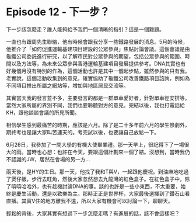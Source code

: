 # Episode 12 - 下一步？

下一步該怎麼走？誰人能夠給予我們一個清晰的指引？這是一個難題。

一直也有跟周先生聯絡，他有時候會跟我分享一些鐵路發展的消息。5月的時候，他推介了「如何促進運輸基建項目建設的公眾參與」焦點討論會議。這個會議是由龜鐵公司委託進行研究，以了解市民對公眾參與的期望，包括公眾參與的範圍、時間以及方法等，為未來公眾參與香港運輸基建項目發展提供參考。DNA其實也有好幾個月沒有特別的作為，這個活動也許是其中一個起步點，雖然參與的只有我。老實說，這個活動收集到的意見，確實協助了龜鐵公司改善鐵路項目諮詢，例如為不同項目推出所屬之網站等，增加與地區居民交流等。

其實當天我的發言並不多，主要發言的都是一群單車愛好者，針對單車徑安排等。當然大家所屬的界別不同，我們也要聆聽對方的意見。完結以後，我也打電話給KH，跟他談談會議的所見所聞。

相信學生感到最痛苦的時期，應該是六月。除了是二十多年前六月的學生慘劇外，期終考也是讓大家叫苦連天的。考完試以後，也要讓自己放鬆一下。

6月26日，我參加了一間大學的有機大使畢業禮。那一天早上，很記得下了一場很大的雨。當時也心想：也許在今天，要跟這個計劃來一個了結。沒想到，當時我仍不認識的JW，居然在會場的另一方…

兩天後，是HY的生日。那一天，他找了我和T與V，一起跟他慶祝。到油麻地吃過了煲仔飯，步行去旺角，然後大家忽然想去九龍灣的紅色盒子。在紅色盒子中，除了嘻嘻哈哈外，也有趁機討論DNA的事。談的也許是一些小東西，不太重要，始終是慶生活動，還是以歡樂為主。那時正正是世界杯，大家最後選擇到了鑽石山看直播。其實V住的地方離我不遠，所以大家有機會可以討論一下，聊聊天。

輕鬆的背後，大家其實有想過下一步怎麼走嗎？有進展的話，該不會這樣吧？
